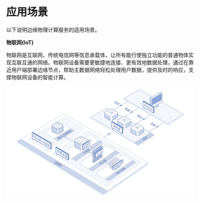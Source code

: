 # 应用场景

以下说明边缘物理计算服务的适用场景。

**物联网(IoT)**

物联网是互联网、传统电信网等信息承载体，让所有能行使独立功能的普通物体实现互联互通的网络。物联网设备需要更敏捷地连接、更有效地数据处理，通过在靠近用户端部署边缘节点，帮助主数据网络轻松处理用户数据，提供及时的响应，支撑物联网设备的智能计算。
  
![应用场景一查看连接](https://github.com/jdcloudcom/cn/blob/cn-Cloud-Cabinet-Service/image/Hyper-Converged-IDC/Cloud-Cabinet-Service/CCS013.png)
